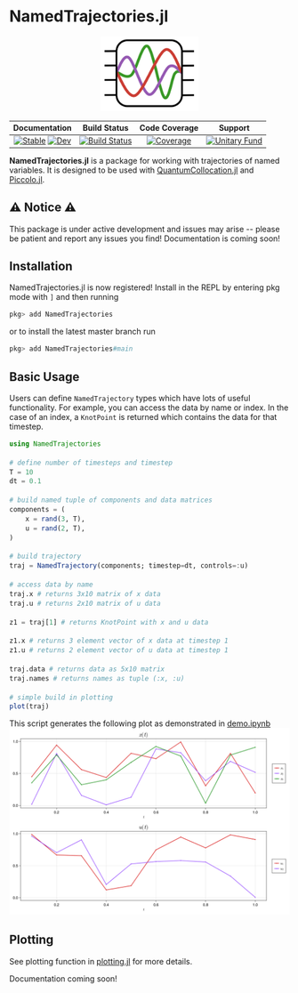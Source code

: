 # NamedTrajectories.jl

<center>
<img src="assets/logo.svg" alt="logo" width="35%" href="https://github.com/aarontrowbridge/Piccolo.jl"/>
</center>

<div align="center">

| **Documentation** | **Build Status** | **Code Coverage** | **Support** |
|:-----------------:|:----------------:|:-----------------:| :----------:|
| [![Stable](https://img.shields.io/badge/docs-stable-blue.svg)](https://aarontrowbridge.github.io/NamedTrajectories.jl/stable/) [![Dev](https://img.shields.io/badge/docs-dev-blue.svg)](https://aarontrowbridge.github.io/NamedTrajectories.jl/dev/) | [![Build Status](https://github.com/aarontrowbridge/NamedTrajectories.jl/actions/workflows/CI.yml/badge.svg?branch=main)](https://github.com/aarontrowbridge/NamedTrajectories.jl/actions/workflows/CI.yml?query=branch%3Amain) | [![Coverage](https://codecov.io/gh/aarontrowbridge/NamedTrajectories.jl/branch/main/graph/badge.svg)](https://codecov.io/gh/aarontrowbridge/NamedTrajectories.jl)| [![Unitary Fund](https://img.shields.io/badge/Supported%20By-Unitary%20Fund-FFFF00.svg)](https://unitary.fund)

</div>

**NamedTrajectories.jl** is a package for working with trajectories of named variables. It is designed to be used with [QuantumCollocation.jl](https://github.com/aarontrowbridge/QuantumCollocation.jl) and [Piccolo.jl](https://github.com/aarontrowbridge/Piccolo.jl).

## :warning: Notice :warning:

This package is under active development and issues may arise -- please be patient and report any issues you find!  Documentation is coming soon!

## Installation

NamedTrajectories.jl is now registered! Install in the REPL by entering pkg mode with `]` and then running 

```julia
pkg> add NamedTrajectories
```

or to install the latest master branch run

```julia
pkg> add NamedTrajectories#main
```


## Basic Usage

Users can define `NamedTrajectory` types which have lots of useful functionality. For example, you can access the data by name or index.  In the case of an index, a `KnotPoint` is returned which contains the data for that timestep.

```julia
using NamedTrajectories

# define number of timesteps and timestep
T = 10
dt = 0.1

# build named tuple of components and data matrices
components = (
    x = rand(3, T),
    u = rand(2, T),
)

# build trajectory
traj = NamedTrajectory(components; timestep=dt, controls=:u)

# access data by name
traj.x # returns 3x10 matrix of x data
traj.u # returns 2x10 matrix of u data

z1 = traj[1] # returns KnotPoint with x and u data

z1.x # returns 3 element vector of x data at timestep 1
z1.u # returns 2 element vector of u data at timestep 1

traj.data # returns data as 5x10 matrix
traj.names # returns names as tuple (:x, :u)

# simple build in plotting
plot(traj)
```

This script generates the following plot as demonstrated in [demo.ipynb](examples/notebooks/demo.ipynb)
![](examples/notebooks/demo.png)


## Plotting

See plotting function in [plotting.jl](src/plotting.jl) for more details.

Documentation coming soon!

